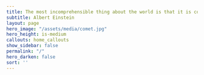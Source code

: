 ```yaml
---
title: The most incomprehensible thing about the world is that it is comprehensible.
subtitle: Albert Einstein
layout: page
hero_image: "/assets/media/comet.jpg"
hero_height: is-medium
callouts: home_callouts
show_sidebar: false
permalink: "/"
hero_darken: false
sort: ''
---
```


